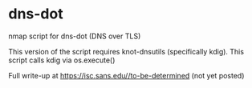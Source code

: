 # dns-dot
nmap script for dns-dot (DNS over TLS)

This version of the script requires knot-dnsutils (specifically kdig).
This script calls kdig via os.execute()

Full write-up at https://isc.sans.edu//to-be-determined
(not yet posted)
